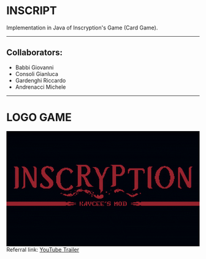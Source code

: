 # INSCRIPT

Implementation in Java of Inscryption's Game (Card Game).

---

## Collaborators:

- Babbi Giovanni
- Consoli Gianluca
- Gardenghi Riccardo
- Andrenacci Michele

---

# LOGO GAME

<p><img align="right" src="https://github.com/Giock24/InScript/blob/develop/src/main/resources/image/Inscryption.gif" /></p>

Referral link:
[YouTube Trailer](https://www.youtube.com/watch?v=RN5GSIWIN1k&ab_channel=GameSpotTrailers)
